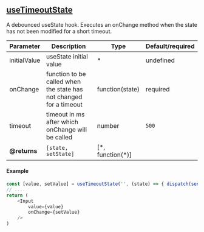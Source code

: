 ## [useTimeoutState](useTimeoutState.ts)
A debounced useState hook.
Executes an onChange method when the state has not been modified for a short timeout.

| Parameter | Description | Type | Default/required |
|--------|--------------|-----------|-------------|
|initialValue| useState initial value | * | undefined |
|onChange| function to be called when the state has not changed for a timeout | function(state) | required |
|timeout| timeout in ms after which onChange will be called | number | `500` |
| **@returns** | `[state, setState]` | [\*, function(\*)] | |

#### Example
```javascript
const [value, setValue] = useTimeoutState('', (state) => { dispatch(sendData(state)) });
// ....
return (
    <Input
        value={value}
        onChange={setValue}
    />         
)
```
